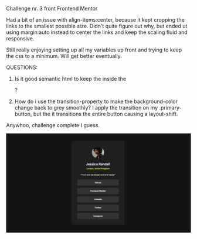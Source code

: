 Challenge nr. 3 front Frontend Mentor

Had a bit of an issue with align-items:center, because it kept cropping the links to the smallest possible size. Didn't quite figure out why, but ended ut using margin:auto instead to center the links and keep the scaling fluid and responsive. 

Still really enjoying setting up all my variables up front and trying to keep the css to a minimum. Will get better eventually. 

QUESTIONS: 
1. Is it good semantic html to keep the <a> inside the <p>?
2. How do i use the transition-property to make the background-color change back to grey smoothly? I apply the transition on my .primary-button, but the it transitions the entire button causing a layout-shift. 

Anywhoo, challenge complete I guess. 


![](./screenshot.png)

